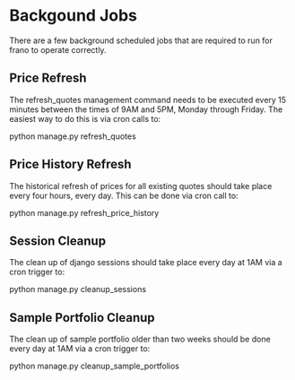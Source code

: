 Backgound Jobs
==============

There are a few background scheduled jobs that are required to run for frano 
to operate correctly.

Price Refresh
-------------

The refresh_quotes management command needs to be executed every 15 minutes 
between the times of 9AM and 5PM, Monday through Friday. The easiest way to
do this is via cron calls to:

python manage.py refresh_quotes

Price History Refresh
---------------------

The historical refresh of prices for all existing quotes should take place 
every four hours, every day. This can be done via cron call to:

python manage.py refresh_price_history

Session Cleanup
---------------

The clean up of django sessions should take place every day at 1AM via a cron
trigger to:

python manage.py cleanup_sessions

Sample Portfolio Cleanup
------------------------

The clean up of sample portfolio older than two weeks should be done every day
at 1AM via a cron trigger to:

python manage.py cleanup_sample_portfolios

